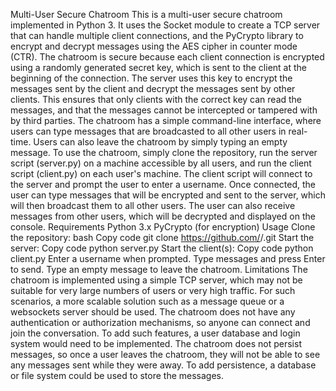 Multi-User Secure Chatroom
This is a multi-user secure chatroom implemented in Python 3. It uses the Socket module to create a TCP server that can handle multiple client connections, and the PyCrypto library to encrypt and decrypt messages using the AES cipher in counter mode (CTR).
The chatroom is secure because each client connection is encrypted using a randomly generated secret key, which is sent to the client at the beginning of the connection. The server uses this key to encrypt the messages sent by the client and decrypt the messages sent by other clients. This ensures that only clients with the correct key can read the messages, and that the messages cannot be intercepted or tampered with by third parties.
The chatroom has a simple command-line interface, where users can type messages that are broadcasted to all other users in real-time. Users can also leave the chatroom by simply typing an empty message.
To use the chatroom, simply clone the repository, run the server script (server.py) on a machine accessible by all users, and run the client script (client.py) on each user's machine. The client script will connect to the server and prompt the user to enter a username. Once connected, the user can type messages that will be encrypted and sent to the server, which will then broadcast them to all other users. The user can also receive messages from other users, which will be decrypted and displayed on the console.
Requirements
Python 3.x
PyCrypto (for encryption)
Usage
Clone the repository:
bash
Copy code
git clone https://github.com/<username>/<repo-name>.git
Start the server:
Copy code
python server.py
Start the client(s):
Copy code
python client.py
Enter a username when prompted.
Type messages and press Enter to send.
Type an empty message to leave the chatroom.
Limitations
The chatroom is implemented using a simple TCP server, which may not be suitable for very large numbers of users or very high traffic. For such scenarios, a more scalable solution such as a message queue or a websockets server should be used.
The chatroom does not have any authentication or authorization mechanisms, so anyone can connect and join the conversation. To add such features, a user database and login system would need to be implemented.
The chatroom does not persist messages, so once a user leaves the chatroom, they will not be able to see any messages sent while they were away. To add persistence, a database or file system could be used to store the messages.

